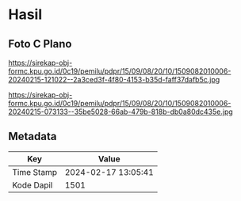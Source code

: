# Hasil

## Foto C Plano

https://sirekap-obj-formc.kpu.go.id/0c19/pemilu/pdpr/15/09/08/20/10/1509082010006-20240215-121022--2a3ced3f-4f80-4153-b35d-faff37dafb5c.jpg

https://sirekap-obj-formc.kpu.go.id/0c19/pemilu/pdpr/15/09/08/20/10/1509082010006-20240215-073133--35be5028-66ab-479b-818b-db0a80dc435e.jpg


## Metadata

| Key        | Value               |
| ---------- | ------------------- |
| Time Stamp | 2024-02-17 13:05:41 |
| Kode Dapil | 1501                |




